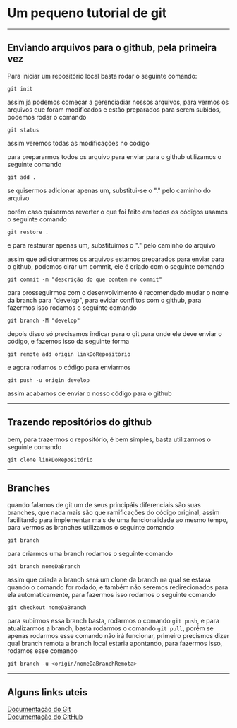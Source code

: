 # Um pequeno tutorial de git
---

## Enviando arquivos para o github, pela primeira vez

Para iniciar um repositório local basta rodar o seguinte comando:
```
git init
```
assim já podemos começar a gerenciadiar nossos arquivos, para vermos os arquivos que foram modificados e estão preparados para serem subidos, podemos rodar o comando
```
git status
```
assim veremos todas as modificações no código

para prepararmos todos os arquivo para enviar para o github utilizamos o seguinte comando
```
git add .
```
se quisermos adicionar apenas um, substitui-se o "." pelo caminho do arquivo

porém caso quisermos reverter o que foi feito em todos os códigos usamos o seguinte comando
```
git restore .
```
e para restaurar apenas um, substituimos o "." pelo caminho do arquivo

assim que adicionarmos os arquivos estamos preparados para enviar para o github, podemos cirar um commit, ele é criado com o seguinte comando
```
git commit -m "descrição do que contem no commit"
```
para prosseguirmos com o desenvolvimento é recomendado mudar o nome da branch para "develop", para evidar conflitos com o github, para fazermos isso rodamos o seguinte comando
```
git branch -M "develop"
```
depois disso só precisamos indicar para o git para onde ele deve enviar o código, e fazemos isso da seguinte forma
``` 
git remote add origin linkDoRepositório
```
e agora rodamos o código para enviarmos
```
git push -u origin develop
```
assim acabamos de enviar o nosso código para o github

---

## Trazendo repositórios do github

bem, para trazermos o repositório, é bem simples, basta utilizarmos o seguinte comando
```
git clone linkDoRepositório
```

---

## Branches

quando falamos de git um de seus principáis diferenciais são suas branches, que nada mais são que ramificações do código original, assim facilitando para implementar mais de uma funcionalidade ao mesmo tempo, para vermos as branches utilizamos o seguinte comando

```
git branch
```

para criarmos uma branch rodamos o seguinte comando
```
bit branch nomeDaBranch
```
assim que criada a branch será um clone da branch na qual se estava quando o comando for rodado, e também não seremos redirecionados para ela automaticamente, para fazermos isso rodamos o seguinte comando
```
git checkout nomeDaBranch
```

para subirmos essa branch basta, rodarmos o comando `git push`, e para atualizarmos a branch, basta rodarmos o comando `git pull`, porém se apenas rodarmos esse comando não irá funcionar, primeiro precismos dizer qual branch remota a branch local estaria apontando, para fazermos isso, rodamos esse comando
```
git branch -u <origin/nomeDaBranchRemota>
```

---

## Alguns links uteis
[Documentação do Git](https://git-scm.com/book/pt-br/v2)<br>
[Documentação do GitHub](https://docs.github.com/pt)
